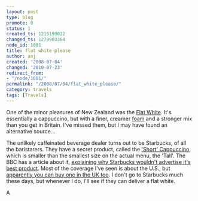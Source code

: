 ```yaml
---
layout: post
type: blog
promote: 0
status: 1
created_ts: 1215199022
changed_ts: 1279903364
node_id: 1801
title: flat white please
author: anj
created: '2008-07-04'
changed: '2010-07-23'
redirect_from:
- "/node/1801/"
permalink: "/2008/07/04/flat_white_please/"
category: travels
tags: [Travels]
---
```

One of the minor pleasures of New Zealand was the [Flat White](http://en.wikipedia.org/wiki/Flat_white).  It's essentially a cappuccino, but with a finer, creamer [foam](http://en.wikipedia.org/wiki/Microfoam) and a stronger mix than you get in Britain. I've missed them, but I may have found an alternative source...
<!--break-->
The unlikely caffeinated beverage dealer turns out to be Starbucks, of all the baristarers. They have a secret product, called the ['Short' Cappuccino](http://www.slate.com/id/2133754/), which is smaller than the smallest size on the actual menu, the 'Tall'. The BBC has a article about it, [explaining why Starbucks wouldn't advertise it's best product](http://news.bbc.co.uk/1/hi/business/5274352.stm).  Most of the coverage I've seen is about the U.S., but [apparently you can buy one in the UK too](http://nick.recoil.org/2007/7/11/starbucks-short-cappuccino).  I don't go to Starbucks much these days, but whenever I do, I'll see if they can deliver a flat white.

A
